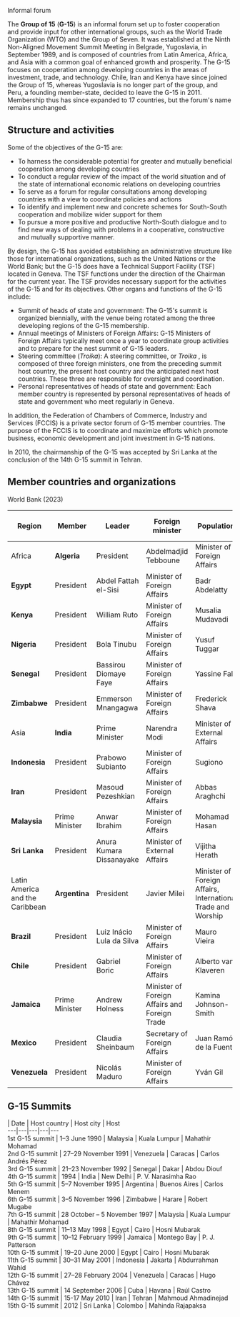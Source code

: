 Informal forum

The **Group of 15** (**G-15**) is an informal forum set up to foster
cooperation and provide input for other international groups, such as the
World Trade Organization (WTO) and the Group of Seven. It was established at
the Ninth Non-Aligned Movement Summit Meeting in Belgrade, Yugoslavia, in
September 1989, and is composed of countries from Latin America, Africa, and
Asia with a common goal of enhanced growth and prosperity. The G-15 focuses on
cooperation among developing countries in the areas of investment, trade, and
technology. Chile, Iran and Kenya have since joined the Group of 15, whereas
Yugoslavia is no longer part of the group, and Peru, a founding member-state,
decided to leave the G-15 in 2011. Membership thus has since expanded to 17
countries, but the forum's name remains unchanged.

## Structure and activities

Some of the objectives of the G-15 are:

  * To harness the considerable potential for greater and mutually beneficial cooperation among developing countries
  * To conduct a regular review of the impact of the world situation and of the state of international economic relations on developing countries
  * To serve as a forum for regular consultations among developing countries with a view to coordinate policies and actions
  * To identify and implement new and concrete schemes for South-South cooperation and mobilize wider support for them
  * To pursue a more positive and productive North-South dialogue and to find new ways of dealing with problems in a cooperative, constructive and mutually supportive manner.

By design, the G-15 has avoided establishing an administrative structure like
those for international organizations, such as the United Nations or the World
Bank; but the G-15 does have a Technical Support Facility (TSF) located in
Geneva. The TSF functions under the direction of the Chairman for the current
year. The TSF provides necessary support for the activities of the G-15 and
for its objectives. Other organs and functions of the G-15 include:

  * Summit of heads of state and government: The G-15's summit is organized biennially, with the venue being rotated among the three developing regions of the G-15 membership.
  * Annual meetings of Ministers of Foreign Affairs: G-15 Ministers of Foreign Affairs typically meet once a year to coordinate group activities and to prepare for the nest summit of G-15 leaders.
  * Steering committee (_Troika_): A steering committee, or _Troika_ , is composed of three foreign ministers, one from the preceding summit host country, the present host country and the anticipated next host countries. These three are responsible for oversight and coordination.
  * Personal representatives of heads of state and government: Each member country is represented by personal representatives of heads of state and government who meet regularly in Geneva.

In addition, the Federation of Chambers of Commerce, Industry and Services
(FCCIS) is a private sector forum of G-15 member countries. The purpose of the
FCCIS is to coordinate and maximize efforts which promote business, economic
development and joint investment in G-15 nations.

In 2010, the chairmanship of the G-15 was accepted by Sri Lanka at the
conclusion of the 14th G-15 summit in Tehran.

## Member countries and organizations

World Bank (2023)

Region  | Member  | Leader  | Foreign minister  | Population  | GDP (PPP, billion USD)  | GDP per capita (PPP, USD)   
---|---|---|---|---|---|---  
Africa | **Algeria** | President | Abdelmadjid Tebboune | Minister of Foreign Affairs | Ramtane Lamamra | 45,295,169  | 263.7  | 5821.8   
**Egypt** | President | Abdel Fattah el-Sisi | Minister of Foreign Affairs | Badr Abdelatty | 111,929,759  | 2,370  | 21,668   
**Kenya** | President | William Ruto | Minister of Foreign Affairs | Musalia Mudavadi | **57,092,313** | 401.4  | 7,534   
**Nigeria** | President | Bola Tinubu | Minister of Foreign Affairs | Yusuf Tuggar | **235,598,090** | 1,565  | 6,706   
**Senegal** | President | Bassirou Diomaye Faye | Minister of Foreign Affairs | Yassine Fall | **18,759,358** | 31.01  | 4,869   
**Zimbabwe** | President | Emmerson Mnangagwa | Minister of Foreign Affairs | Frederick Shava | 16,505,473  | 26.54  | 1,592.42   
Asia | **India** | Prime Minister | Narendra Modi | Minister of External Affairs | S. Jaishankar | 1,422,652,968  | 10257.8  | 7333   
**Indonesia** | President | Prabowo Subianto | Minister of Foreign Affairs | Sugiono | 276,495,976  | 1124.6  | 10,585.4   
**Iran** | President | Masoud Pezeshkian | Minister of Foreign Affairs | Abbas Araghchi | 88,875,750  | 990.2  | 13,053   
**Malaysia** | Prime Minister | Anwar Ibrahim | Minister of Foreign Affairs | Mohamad Hasan | 34,124,881  | 447.3  | 15,568   
**Sri Lanka** | President | Anura Kumara Dissanayake | Minister of External Affairs | Vijitha Herath | 21,867,876  | 116.5  | 5,674   
Latin America and the Caribbean | **Argentina** | President | Javier Milei | Minister of Foreign Affairs, International Trade and Worship | Gerardo Werthein | 45,643,940  | 816.4  | 17,516   
**Brazil** | President | Luiz Inácio Lula da Silva | Minister of Foreign Affairs | Mauro Vieira | 215,861,260  | 3294.2  | 11,769   
**Chile** | President | Gabriel Boric | Minister of Foreign Affairs | Alberto van Klaveren | 19,616,738  | 299.6  | 17,222   
**Jamaica** | Prime Minister | Andrew Holness | Minister of Foreign Affairs and Foreign Trade | Kamina Johnson-Smith | 2,825,544  | 24.8  | 9,029   
**Mexico** | President | Claudia Sheinbaum | Secretary of Foreign Affairs | Juan Ramón de la Fuente | 128,028,612  | 2999.6  | 14,610   
**Venezuela** | President | Nicolás Maduro | Minister of Foreign Affairs | Yván Gil | 28,582,898  | 374.1  | 12,568   
  
## G-15 Summits

| Date | Host country | Host city | Host   
---|---|---|---|---  
1st G-15 summit | 1–3 June 1990 | Malaysia | Kuala Lumpur | Mahathir Mohamad  
2nd G-15 summit | 27–29 November 1991 | Venezuela | Caracas | Carlos Andrés Pérez  
3rd G-15 summit | 21–23 November 1992 | Senegal | Dakar | Abdou Diouf  
4th G-15 summit | 1994 | India | New Delhi | P. V. Narasimha Rao  
5th G-15 summit | 5–7 November 1995 | Argentina | Buenos Aires | Carlos Menem  
6th G-15 summit | 3–5 November 1996 | Zimbabwe | Harare | Robert Mugabe  
7th G-15 summit | 28 October – 5 November 1997 | Malaysia | Kuala Lumpur | Mahathir Mohamad  
8th G-15 summit | 11–13 May 1998 | Egypt | Cairo | Hosni Mubarak  
9th G-15 summit | 10–12 February 1999 | Jamaica | Montego Bay | P. J. Patterson  
10th G-15 summit | 19–20 June 2000 | Egypt | Cairo | Hosni Mubarak  
11th G-15 summit | 30–31 May 2001 | Indonesia | Jakarta | Abdurrahman Wahid  
12th G-15 summit | 27–28 February 2004 | Venezuela | Caracas | Hugo Chávez  
13th G-15 summit | 14 September 2006 | Cuba | Havana | Raúl Castro  
14th G-15 summit | 15-17 May 2010 | Iran | Tehran | Mahmoud Ahmadinejad  
15th G-15 summit | 2012 | Sri Lanka | Colombo | Mahinda Rajapaksa